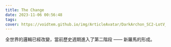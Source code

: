 ```yaml
---
title: The Change
date: 2023-11-06 00:56:48
tags:
cover: https://voidtem.github.io/img/ArticleAvatar/DarkArchon_SC2-LotV_Portrait.webp
---
```


全世界的邏輯已經改變，當前歷史週期進入了第二階段 —— 新羅馬的形成。